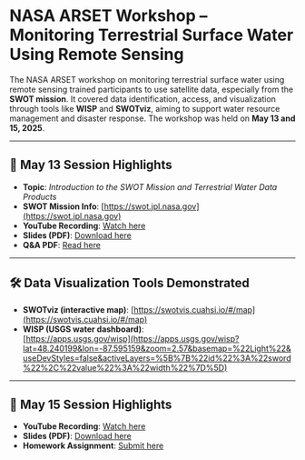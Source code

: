 # NASA ARSET Workshop – Monitoring Terrestrial Surface Water Using Remote Sensing

The NASA ARSET workshop on monitoring terrestrial surface water using remote sensing trained participants to use satellite data, especially from the **SWOT mission**. It covered data identification, access, and visualization through tools like **WISP** and **SWOTviz**, aiming to support water resource management and disaster response. The workshop was held on **May 13 and 15, 2025**.

---

## 📅 May 13 Session Highlights

- **Topic**: *Introduction to the SWOT Mission and Terrestrial Water Data Products*
- **SWOT Mission Info**: [https://swot.jpl.nasa.gov](https://swot.jpl.nasa.gov)
- **YouTube Recording**: [Watch here](https://www.youtube.com/watch?v=9pjNfRAz7TA&t=2s)
- **Slides (PDF)**: [Download here](https://appliedsciences.nasa.gov/sites/default/files/2025-05/SWOT_Part1_Final_v2.pdf)
- **Q&A PDF**: [Read here](https://appliedsciences.nasa.gov/sites/default/files/2025-05/SWOT%20Q%26A%20Part%201.pdf)

---

## 🛠️ Data Visualization Tools Demonstrated

- **SWOTviz (interactive map)**: [https://swotvis.cuahsi.io/#/map](https://swotvis.cuahsi.io/#/map)
- **WISP (USGS water dashboard)**:  
  [https://apps.usgs.gov/wisp](https://apps.usgs.gov/wisp?lat=48.240199&lon=-87.595159&zoom=2.57&basemap=%22Light%22&useDevStyles=false&activeLayers=%5B%7B%22id%22%3A%22sword%22%2C%22value%22%3A%22width%22%7D%5D)

---

## 📅 May 15 Session Highlights

- **YouTube Recording**: [Watch here](https://www.youtube.com/watch?v=pi1arBgclfI)
- **Slides (PDF)**: [Download here](https://appliedsciences.nasa.gov/sites/default/files/2025-05/SWOT_Part2_Final_v2.pdf)
- **Homework Assignment**: [Submit here](https://docs.google.com/forms/d/e/1FAIpQLSe67_5g_exJfFqDHTxo7E2XWbIah1RegSyM-jGGFVK1yAzJAw/viewform)
